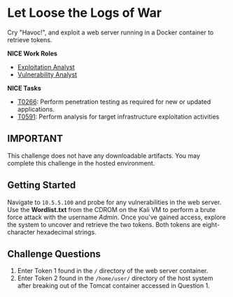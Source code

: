 # Let Loose the Logs of War

Cry "Havoc!", and exploit a web server running in a Docker container to retrieve tokens.

**NICE Work Roles**

- [Exploitation Analyst](https://niccs.cisa.gov/workforce-development/nice-framework)
- [Vulnerability Analyst](https://niccs.cisa.gov/workforce-development/nice-framework)

**NICE Tasks**

- [T0266](https://niccs.cisa.gov/workforce-development/nice-framework): Perform penetration testing as required for new or updated applications.
- [T0591](https://niccs.cisa.gov/workforce-development/nice-framework): Perform analysis for target infrastructure exploitation activities

## IMPORTANT

This challenge does not have any downloadable artifacts. You may complete this challenge in the hosted environment.

## Getting Started

Navigate to `10.5.5.100` and probe for any vulnerabilities in the web server. Use the **Wordlist.txt** from the CDROM on the Kali VM to perform a brute force attack with the username *Admin*. Once you've gained access, explore the system to uncover and retrieve the two tokens. Both tokens are eight-character hexadecimal strings.

## Challenge Questions

1. Enter Token 1 found in the `/` directory of the web server container.
2. Enter Token 2 found in the `/home/user/` directory of the host system after breaking out of the Tomcat container accessed in Question 1.